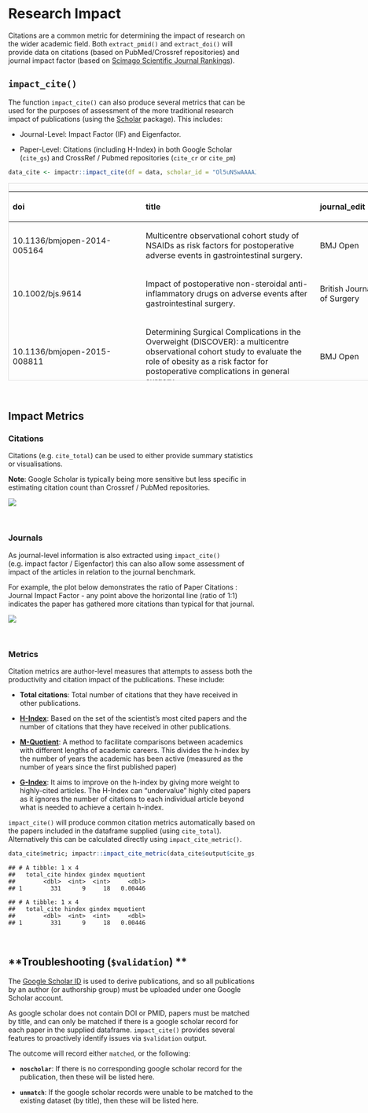 # Research Impact

Citations are a common metric for determining the impact of research on
the wider academic field. Both `extract_pmid()` and `extract_doi()` will
provide data on citations (based on PubMed/Crossref repositories) and
journal impact factor (based on [Scimago Scientific Journal
Rankings](https://www.scimagojr.com)).

## **`impact_cite()`**

The function `impact_cite()` can also produce several metrics that can
be used for the purposes of assessment of the more traditional research
impact of publications (using the
[Scholar](https://cran.r-project.org/web/packages/scholar/index.html)
package). This includes:

  - Journal-Level: Impact Factor (IF) and Eigenfactor.

  - Paper-Level: Citations (including H-Index) in both Google Scholar
    (`cite_gs`) and CrossRef / Pubmed repositories (`cite_cr` or
    `cite_pm`)

<!-- end list -->

``` r
data_cite <- impactr::impact_cite(df = data, scholar_id = "Ol5uNSwAAAAJ&hl", var_citation = "cite_gs")
```

<div style="border: 1px solid #ddd; padding: 0px; overflow-y: scroll; height:400px; overflow-x: scroll; width:1000px; ">

<table class="table table-striped" style="width: auto !important; margin-left: auto; margin-right: auto;">

<thead>

<tr>

<th style="text-align:left;position: sticky; top:0; background-color: #FFFFFF;">

doi

</th>

<th style="text-align:left;position: sticky; top:0; background-color: #FFFFFF;">

title

</th>

<th style="text-align:left;position: sticky; top:0; background-color: #FFFFFF;">

journal\_edit

</th>

<th style="text-align:right;position: sticky; top:0; background-color: #FFFFFF;">

journal\_if

</th>

<th style="text-align:right;position: sticky; top:0; background-color: #FFFFFF;">

cite\_pm

</th>

<th style="text-align:right;position: sticky; top:0; background-color: #FFFFFF;">

cite\_gs

</th>

</tr>

</thead>

<tbody>

<tr>

<td style="text-align:left;">

10.1136/bmjopen-2014-005164

</td>

<td style="text-align:left;">

Multicentre observational cohort study of NSAIDs as risk factors for
postoperative adverse events in gastrointestinal surgery.

</td>

<td style="text-align:left;">

BMJ Open

</td>

<td style="text-align:right;">

2.83

</td>

<td style="text-align:right;">

3

</td>

<td style="text-align:right;">

7

</td>

</tr>

<tr>

<td style="text-align:left;">

10.1002/bjs.9614

</td>

<td style="text-align:left;">

Impact of postoperative non-steroidal anti-inflammatory drugs on adverse
events after gastrointestinal surgery.

</td>

<td style="text-align:left;">

British Journal of Surgery

</td>

<td style="text-align:right;">

6.20

</td>

<td style="text-align:right;">

11

</td>

<td style="text-align:right;">

55

</td>

</tr>

<tr>

<td style="text-align:left;">

10.1136/bmjopen-2015-008811

</td>

<td style="text-align:left;">

Determining Surgical Complications in the Overweight (DISCOVER): a
multicentre observational cohort study to evaluate the role of obesity
as a risk factor for postoperative complications in general surgery.

</td>

<td style="text-align:left;">

BMJ Open

</td>

<td style="text-align:right;">

2.97

</td>

<td style="text-align:right;">

5

</td>

<td style="text-align:right;">

22

</td>

</tr>

<tr>

<td style="text-align:left;">

10.1002/bjs.10203

</td>

<td style="text-align:left;">

Multicentre prospective cohort study of body mass index and
postoperative complications following gastrointestinal surgery.

</td>

<td style="text-align:left;">

British Journal of Surgery

</td>

<td style="text-align:right;">

5.85

</td>

<td style="text-align:right;">

7

</td>

<td style="text-align:right;">

40

</td>

</tr>

<tr>

<td style="text-align:left;">

10.1007/s00268-016-3727-3

</td>

<td style="text-align:left;">

Safety of Nonsteroidal Anti-inflammatory Drugs in Major Gastrointestinal
Surgery: A Prospective, Multicenter Cohort Study.

</td>

<td style="text-align:left;">

World Journal of Surgery

</td>

<td style="text-align:right;">

2.74

</td>

<td style="text-align:right;">

2

</td>

<td style="text-align:right;">

9

</td>

</tr>

<tr>

<td style="text-align:left;">

10.1111/codi.14292

</td>

<td style="text-align:left;">

Body mass index and complications following major gastrointestinal
surgery: a prospective, international cohort study and meta-analysis.

</td>

<td style="text-align:left;">

Colorectal Disease

</td>

<td style="text-align:right;">

2.73

</td>

<td style="text-align:right;">

1

</td>

<td style="text-align:right;">

9

</td>

</tr>

<tr>

<td style="text-align:left;">

s0007-0912(18)30624-x

</td>

<td style="text-align:left;">

Critical care usage after major gastrointestinal and liver surgery: a
prospective, multicentre observational study.

</td>

<td style="text-align:left;">

British Journal of Anaesthesia

</td>

<td style="text-align:right;">

5.88

</td>

<td style="text-align:right;">

0

</td>

<td style="text-align:right;">

0

</td>

</tr>

<tr>

<td style="text-align:left;">

10.1136/bmjopen-2015-009812

</td>

<td style="text-align:left;">

Outcomes After Kidney injury in Surgery (OAKS): protocol for a
multicentre, observational cohort study of acute kidney injury following
major gastrointestinal and liver surgery.

</td>

<td style="text-align:left;">

BMJ Open

</td>

<td style="text-align:right;">

2.57

</td>

<td style="text-align:right;">

2

</td>

<td style="text-align:right;">

12

</td>

</tr>

<tr>

<td style="text-align:left;">

10.1002/bjs5.86

</td>

<td style="text-align:left;">

Prognostic model to predict postoperative acute kidney injury in
patients undergoing major gastrointestinal surgery based on a national
prospective observational cohort study.

</td>

<td style="text-align:left;">

BJS open

</td>

<td style="text-align:right;">

NA

</td>

<td style="text-align:right;">

0

</td>

<td style="text-align:right;">

2

</td>

</tr>

<tr>

<td style="text-align:left;">

10.1111/anae.14349

</td>

<td style="text-align:left;">

Association between peri-operative angiotensin-converting enzyme
inhibitors and angiotensin-2 receptor blockers and acute kidney injury
in major elective non-cardiac surgery: a multicentre, prospective cohort
study.

</td>

<td style="text-align:left;">

Anaesthesia

</td>

<td style="text-align:right;">

4.41

</td>

<td style="text-align:right;">

0

</td>

<td style="text-align:right;">

3

</td>

</tr>

<tr>

<td style="text-align:left;">

10.1111/anae.14552

</td>

<td style="text-align:left;">

Peri-operative acute kidney injury - a reply.

</td>

<td style="text-align:left;">

Anaesthesia

</td>

<td style="text-align:right;">

4.41

</td>

<td style="text-align:right;">

0

</td>

<td style="text-align:right;">

NA

</td>

</tr>

<tr>

<td style="text-align:left;">

10.1111/codi.13976

</td>

<td style="text-align:left;">

Ileus Management International (IMAGINE): protocol for a multicentre,
observational study of ileus after colorectal surgery.

</td>

<td style="text-align:left;">

Colorectal Disease

</td>

<td style="text-align:right;">

2.73

</td>

<td style="text-align:right;">

1

</td>

<td style="text-align:right;">

10

</td>

</tr>

<tr>

<td style="text-align:left;">

10.1371/journal.pone.0118899

</td>

<td style="text-align:left;">

Social media and internet driven study recruitment: evaluating a new
model for promoting collaborator engagement and participation.

</td>

<td style="text-align:left;">

PLoS ONE

</td>

<td style="text-align:right;">

3.45

</td>

<td style="text-align:right;">

26

</td>

<td style="text-align:right;">

94

</td>

</tr>

<tr>

<td style="text-align:left;">

10.1186/s12909-015-0326-1

</td>

<td style="text-align:left;">

Promoting research and audit at medical school: evaluating the
educational impact of participation in a student-led national
collaborative study.

</td>

<td style="text-align:left;">

BMC Medical Education

</td>

<td style="text-align:right;">

1.76

</td>

<td style="text-align:right;">

14

</td>

<td style="text-align:right;">

44

</td>

</tr>

<tr>

<td style="text-align:left;">

10.1136/postgradmedj-2017-135035

</td>

<td style="text-align:left;">

Medical research and audit skills training for undergraduates: an
international analysis and student-focused needs assessment.

</td>

<td style="text-align:left;">

Postgraduate Medical Journal

</td>

<td style="text-align:right;">

1.85

</td>

<td style="text-align:right;">

2

</td>

<td style="text-align:right;">

4

</td>

</tr>

<tr>

<td style="text-align:left;">

s1743-9191(17)30119-x

</td>

<td style="text-align:left;">

Students’ participation in collaborative research should be recognised.

</td>

<td style="text-align:left;">

International Journal of Surgery

</td>

<td style="text-align:right;">

2.79

</td>

<td style="text-align:right;">

3

</td>

<td style="text-align:right;">

12

</td>

</tr>

<tr>

<td style="text-align:left;">

s1743-9191(17)31498-x

</td>

<td style="text-align:left;">

Recognising contributions to work in research collaboratives: Guidelines
for standardising reporting of authorship in collaborative research.

</td>

<td style="text-align:left;">

International Journal of Surgery

</td>

<td style="text-align:right;">

2.79

</td>

<td style="text-align:right;">

2

</td>

<td style="text-align:right;">

1

</td>

</tr>

<tr>

<td style="text-align:left;">

10.1016/s0140-6736(14)61983-8

</td>

<td style="text-align:left;">

Bridging medical education and clinical practice.

</td>

<td style="text-align:left;">

Lancet

</td>

<td style="text-align:right;">

34.82

</td>

<td style="text-align:right;">

1

</td>

<td style="text-align:right;">

4

</td>

</tr>

<tr>

<td style="text-align:left;">

10.1001/jamasurg.2015.0806

</td>

<td style="text-align:left;">

Selective vs Nonselective Nonsteroidal Anti-inflammatory Drugs and
Anastomotic Leakage After Colorectal Surgery.

</td>

<td style="text-align:left;">

JAMA Surgery

</td>

<td style="text-align:right;">

5.59

</td>

<td style="text-align:right;">

0

</td>

<td style="text-align:right;">

NA

</td>

</tr>

<tr>

<td style="text-align:left;">

10.1136/bmj.h2772

</td>

<td style="text-align:left;">

Training and trials–building a future.

</td>

<td style="text-align:left;">

BMJ-British Medical Journal

</td>

<td style="text-align:right;">

6.32

</td>

<td style="text-align:right;">

1

</td>

<td style="text-align:right;">

2

</td>

</tr>

<tr>

<td style="text-align:left;">

10.1016/j.amjsurg.2015.04.005

</td>

<td style="text-align:left;">

Caution when interpreting anti-inflammatory drug effects in rat models
of gastrointestinal anastomosis.

</td>

<td style="text-align:left;">

American Journal of Surgery

</td>

<td style="text-align:right;">

2.66

</td>

<td style="text-align:right;">

0

</td>

<td style="text-align:right;">

0

</td>

</tr>

<tr>

<td style="text-align:left;">

10.1016/s0140-6736(16)31151-5

</td>

<td style="text-align:left;">

UK surgical trainees will continue to support European research
collaboration.

</td>

<td style="text-align:left;">

Lancet

</td>

<td style="text-align:right;">

28.66

</td>

<td style="text-align:right;">

0

</td>

<td style="text-align:right;">

NA

</td>

</tr>

<tr>

<td style="text-align:left;">

10.1136/bmj.l795

</td>

<td style="text-align:left;">

Collaborative student research efforts provide a solution to research
wastage.

</td>

<td style="text-align:left;">

BMJ-British Medical Journal

</td>

<td style="text-align:right;">

5.45

</td>

<td style="text-align:right;">

0

</td>

<td style="text-align:right;">

1

</td>

</tr>

<tr>

<td style="text-align:left;">

10.1136/bmj.l795

</td>

<td style="text-align:left;">

Collaborative student research efforts provide a solution to research
wastage.

</td>

<td style="text-align:left;">

BMJ-British Medical Journal

</td>

<td style="text-align:right;">

5.45

</td>

<td style="text-align:right;">

0

</td>

<td style="text-align:right;">

0

</td>

</tr>

</tbody>

</table>

</div>

 

## **Impact Metrics**

### **Citations**

Citations (e.g. `cite_total`) can be used to either provide summary
statistics or visualisations.

**Note**: Google Scholar is typically being more sensitive but less
specific in estimating citation count than Crossref / PubMed
repositories.

<img src="/tmp/RtmpeAy7sp/preview-89f732783a9c.dir/vignette_3_traditional_files/figure-gfm/cite_plot1-1.png" style="display: block; margin: auto;" />

 

### **Journals**

As journal-level information is also extracted using `impact_cite()`
(e.g. impact factor / Eigenfactor) this can also allow some assessment
of impact of the articles in relation to the journal benchmark.

For example, the plot below demonstrates the ratio of Paper Citations :
Journal Impact Factor - any point above the horizontal line (ratio of
1:1) indicates the paper has gathered more citations than typical for
that
journal.

<img src="/tmp/RtmpeAy7sp/preview-89f732783a9c.dir/vignette_3_traditional_files/figure-gfm/journal_plot-1.png" style="display: block; margin: auto;" />

 

### **Metrics**

Citation metrics are author-level measures that attempts to assess both
the productivity and citation impact of the publications. These include:

  - **Total citations**: Total number of citations that they have
    received in other publications.

  - **[H-Index](https://harzing.com/popbook/ch1_4_2.htm)**: Based on the
    set of the scientist’s most cited papers and the number of citations
    that they have received in other publications.

  - **[M-Quotient](https://harzing.com/popbook/ch1_4_3.htm)**: A method
    to facilitate comparisons between academics with different lengths
    of academic careers. This divides the h-index by the number of years
    the academic has been active (measured as the number of years since
    the first published paper)

  - **[G-Index](https://harzing.com/popbook/ch1_4_6.htm)**: It aims to
    improve on the h-index by giving more weight to highly-cited
    articles. The H-Index can “undervalue” highly cited papers as it
    ignores the number of citations to each individual article beyond
    what is needed to achieve a certain h-index.

`impact_cite()` will produce common citation metrics automatically based
on the papers included in the dataframe supplied (using `cite_total`).
Alternatively this can be calculated directly using
`impact_cite_metric()`.

``` r
data_cite$metric; impactr::impact_cite_metric(data_cite$output$cite_gs, data_cite$output$year)
```

    ## # A tibble: 1 x 4
    ##   total_cite hindex gindex mquotient
    ##        <dbl>  <int>  <int>     <dbl>
    ## 1        331      9     18   0.00446

    ## # A tibble: 1 x 4
    ##   total_cite hindex gindex mquotient
    ##        <dbl>  <int>  <int>     <dbl>
    ## 1        331      9     18   0.00446

 

## **Troubleshooting (`$validation`) **

The [Google Scholar
ID](https://en.wikipedia.org/wiki/Template:Google_Scholar_id) is used to
derive publications, and so all publications by an author (or authorship
group) must be uploaded under one Google Scholar account.

As google scholar does not contain DOI or PMID, papers must be matched
by title, and can only be matched if there is a google scholar record
for each paper in the supplied dataframe. `impact_cite()` provides
several features to proactively identify issues via `$validation`
output.

The outcome will record either `matched`, or the following:

  - **`noscholar`**: If there is no corresponding google scholar record
    for the publication, then these will be listed here.

  - **`unmatch`**: If the google scholar records were unable to be
    matched to the existing dataset (by title), then these will be
    listed here.
